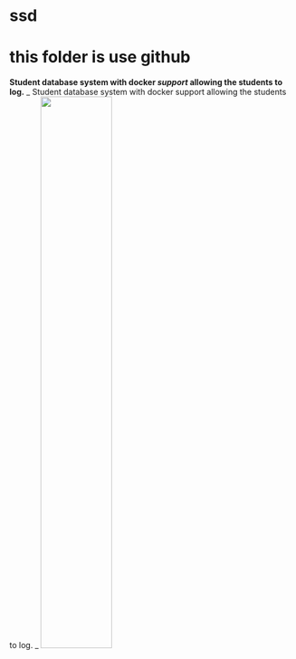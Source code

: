 # ssd
# this folder is use github
**Student database system with docker *support* allowing the students to log.**
_ Student database system with docker support allowing the students to log. _
<img src='https://images.pexels.com/photos/257360/pexels-photo-257360.jpeg?auto=compress&cs=tinysrgb&dpr=1&w=500' height=50% width=50%>
